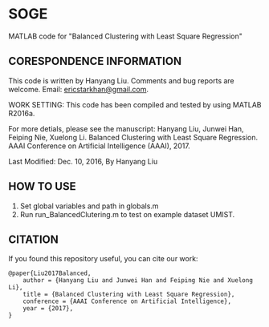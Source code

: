 # SOGE
MATLAB code for "Balanced Clustering with Least Square Regression"

CORESPONDENCE INFORMATION
-------------------------

This code is written by Hanyang Liu. Comments and bug reports are welcome. Email: ericstarkhan@gmail.com.

WORK SETTING:
This code has been compiled and tested by using MATLAB R2016a.

For more detials, please see the manuscript:
Hanyang Liu, Junwei Han, Feiping Nie, Xuelong Li. 
Balanced Clustering with Least Square Regression. 
AAAI Conference on Artificial Intelligence (AAAI), 2017. 

Last Modified: Dec. 10, 2016, By Hanyang Liu


HOW TO USE
----------

1. Set global variables and path in globals.m
2. Run run_BalancedClutering.m to test on example dataset UMIST.

CITATION
--------

If you found this repository useful, you can cite our work:
```
@paper{Liu2017Balanced,
	author = {Hanyang Liu and Junwei Han and Feiping Nie and Xuelong Li},
	title = {Balanced Clustering with Least Square Regression},
	conference = {AAAI Conference on Artificial Intelligence},
	year = {2017},
}
```






